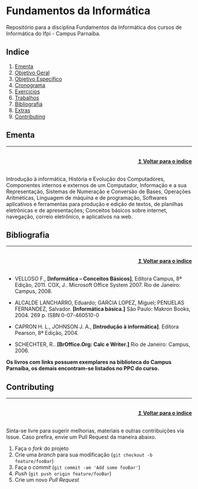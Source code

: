 # Fundamentos da Informática

Repositório para a disciplina Fundamentos da Informática dos cursos de Informática do Ifpi - Campus Parnaíba.

## Indice

1. [Ementa]
2. [Objetivo Geral]
3. [Objetivo Específico]
4. [Cronograma]
5. [Exercicios]
6. [Trabalhos]
7. [Bibliografia]
8. [Extras]
9. [Contributing]

## Ementa

----

<br/>
<div align="right">
    <b><a href="#indice">↥ Voltar para o indice</a></b>
</div>
<br/>

Introdução à informática, História e Evolução dos Computadores, Componentes internos e externos de um Computador, Informação e a sua Representação, Sistemas de Numeração e Conversão de Bases, Operações Aritméticas, Linguagem de máquina e de programação, Softwares aplicativos e ferramentas para produção e edição de textos, de planilhas eletrônicas e de apresentações; Conceitos básicos sobre internet, navegação, correio eletrônico, e aplicativos na web.

## Bibliografia

----

<br/>
<div align="right">
    <b><a href="#indice">↥ Voltar para o indice</a></b>
</div>
<br/>

* VELLOSO F., **[Informática – Conceitos Básicos]**, Editora Campus, 8ª Edição, 2011. COX, J.. Microsoft Office System 2007. Rio de Janeiro: Campus, 2008.
* ALCALDE LANCHARRO, Eduardo; GARCIA LOPEZ, Miguel; PENUELAS FERNANDEZ, Salvador. **[Informática básica.]** São Paulo: Makron Books, 2004. 269 p. ISBN 0-07-460510-0
* CAPRON H. L., JOHNSON J. A., **[Introdução à informática]**. Editora Pearson, 8ª Edição, 2004.

* SCHECHTER, R.. **[BrOffice.Org: Calc e Writer.]** Rio de Janeiro: Campus, 2006.

**Os livros com links possuem exemplares na biblioteca do Campus Parnaíba, os demais encontram-se listados no PPC do curso.**



## Contributing

----

<br/>
<div align="right">
    <b><a href="#indice">↥ Voltar para o indice</a></b>
</div>
<br/>

Sinta-se livre para sugerir melhorias, materiais e outras contribuições via Issue. Caso prefira, envie um Pull Request da maneira abaixo.

1. Faça o _fork_ do projeto
2. Crie uma _branch_ para sua modificação (`git checkout -b feature/fooBar`)
3. Faça o _commit_ (`git commit -am 'Add some fooBar'`)
4. _Push_ (`git push origin feature/fooBar`)
5. Crie um novo _Pull Request_

[Ementa]: #ementa
[Objetivo Geral]: #objetivo-geral
[Objetivo Específico]: #objetivo-específico
[Apps]: #apps
[Cronograma]: #cronograma
[Exercicios]: #exercicios
[Trabalhos]: #trabalhos
[Bibliografia]: #bibliografia
[Extras]: #extras
[Contributing]: #contributing
